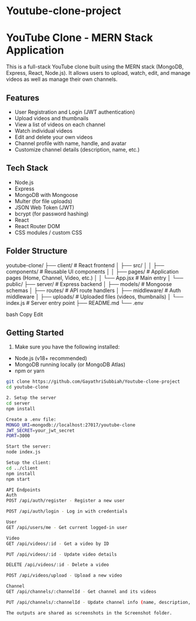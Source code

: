 # Youtube-clone-project

# YouTube Clone - MERN Stack Application

This is a full-stack YouTube clone built using the MERN stack (MongoDB, Express, React, Node.js). It allows users to upload, watch, edit, and manage videos as well as manage their own channels.

## Features

- User Registration and Login (JWT authentication)
- Upload videos and thumbnails
- View a list of videos on each channel
- Watch individual videos
- Edit and delete your own videos
- Channel profile with name, handle, and avatar
- Customize channel details (description, name, etc.)

## Tech Stack

- Node.js
- Express
- MongoDB with Mongoose
- Multer (for file uploads)
- JSON Web Token (JWT)
- bcrypt (for password hashing)
- React
- React Router DOM
- CSS modules / custom CSS

## Folder Structure

youtube-clone/
├── client/ # React frontend
│ ├── src/
│ │ ├── components/ # Reusable UI components
│ │ ├── pages/ # Application pages (Home, Channel, Video, etc.)
│ │ └── App.jsx # Main entry
│ └── public/
├── server/ # Express backend
│ ├── models/ # Mongoose schemas
│ ├── routes/ # API route handlers
│ ├── middleware/ # Auth middleware
│ ├── uploads/ # Uploaded files (videos, thumbnails)
│ └── index.js # Server entry point
├── README.md
└── .env

bash
Copy
Edit

## Getting Started

1. Make sure you have the following installed:

- Node.js (v18+ recommended)
- MongoDB running locally (or MongoDB Atlas)
- npm or yarn

```bash
git clone https://github.com/GayathriSubbiah/Youtube-clone-project
cd youtube-clone

2. Setup the server
cd server
npm install

Create a .env file:
MONGO_URI=mongodb://localhost:27017/youtube-clone
JWT_SECRET=your_jwt_secret
PORT=3000

Start the server:
node index.js

Setup the client:
cd ../client
npm install
npm start

API Endpoints
Auth
POST /api/auth/register - Register a new user

POST /api/auth/login - Log in with credentials

User
GET /api/users/me - Get current logged-in user

Video
GET /api/videos/:id - Get a video by ID

PUT /api/videos/:id - Update video details

DELETE /api/videos/:id - Delete a video

POST /api/videos/upload - Upload a new video

Channel
GET /api/channels/:channelId - Get channel and its videos

PUT /api/channels/:channelId - Update channel info (name, description, etc.)

The outputs are shared as screenshots in the Screenshot folder.

```